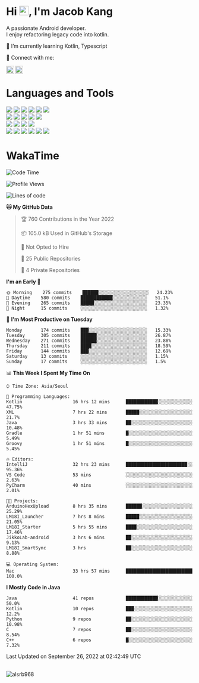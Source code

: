 # Hi <img src="https://media.giphy.com/media/hvRJCLFzcasrR4ia7z/giphy.gif" width="25px">, I'm Jacob Kang
A passionate Android developer.
</br>
I enjoy refactoring legacy code into kotlin.

🌱 I’m currently learning Kotlin, Typescript

🤝 Connect with me:

<a href="https://www.linkedin.com/in/minkyu-kang-b7477b1b2/"><img align="left" src="https://raw.githubusercontent.com/yushi1007/yushi1007/main/images/linkedin.svg" alt="Minkyu Kang | LinkedIn" width="21px"/></a>
<a href="https://www.instagram.com/_jacob_kang/"><img align="left" src="https://raw.githubusercontent.com/yushi1007/yushi1007/main/images/instagram.svg" alt="Jacob Kang | Instagram" width="21px"/></a>

</br>

# Languages and Tools

<div align="left">
<img src="https://img.shields.io/badge/java-007396?logo=java&logoColor=white"/>
<img src="https://img.shields.io/badge/kotlin-7F52FF?logo=kotlin&logoColor=white"/>
<img src="https://img.shields.io/badge/python-3776AB?logo=python&logoColor=white"/>
<img src="https://img.shields.io/badge/bash shell-4EAA25?logo=gnubash&logoColor=white"/>
<img src="https://img.shields.io/badge/c-A8B9CC?logo=c&logoColor=white"/>
<img src="https://img.shields.io/badge/c++-00599C?logo=c%2b%2b&logoColor=white"/>
</div>
<div align="left">
<img src="https://img.shields.io/badge/git-F05032?logo=git&logoColor=white"/>
<img src="https://img.shields.io/badge/github-181717?logo=github&logoColor=white"/>
<img src="https://img.shields.io/badge/mysql-4479A1?logo=mysql&logoColor=white"/>
<img src="https://img.shields.io/badge/sqlite-003B57?logo=sqlite&logoColor=white"/>
<img src="https://img.shields.io/badge/amazon AWS-232F3E?logo=amazonaws&logoColor=white"/>
</div>
<div align="left">
<img src="https://img.shields.io/badge/android-3DDC84?logo=android&logoColor=white"/>
<img src="https://img.shields.io/badge/linux-FCC624?logo=linux&logoColor=white"/>
<img src="https://img.shields.io/badge/flask-000000?logo=flask&logoColor=white"/>
<img src="https://img.shields.io/badge/arduino-00979D?logo=arduino&logoColor=white"/>
</div>
<div align="left">
<img src="https://img.shields.io/badge/slack-4A154B?logo=slack&logoColor=white"/>
<img src="https://img.shields.io/badge/notion-000000?logo=notion&logoColor=white"/>
<img src="https://img.shields.io/badge/jira-0052CC?logo=jira&logoColor=white"/>
<img src="https://img.shields.io/badge/postman-FF6C37?logo=postman&logoColor=white"/>
<img src="https://img.shields.io/badge/intellij-000000?logo=intellijidea&logoColor=white"/>
<img src="https://img.shields.io/badge/pycharm-000000?logo=pycharm&logoColor=white"/>
</div>

# WakaTime

<!--START_SECTION:waka-->
![Code Time](http://img.shields.io/badge/Code%20Time-1%2C259%20hrs%2045%20mins-blue)

![Profile Views](http://img.shields.io/badge/Profile%20Views-0-blue)

![Lines of code](https://img.shields.io/badge/From%20Hello%20World%20I%27ve%20Written--373%20Thousand%20lines%20of%20code-blue)

**🐱 My GitHub Data** 

> 🏆 760 Contributions in the Year 2022
 > 
> 📦 105.0 kB Used in GitHub's Storage 
 > 
> 🚫 Not Opted to Hire
 > 
> 📜 25 Public Repositories 
 > 
> 🔑 4 Private Repositories  
 > 
**I'm an Early 🐤** 

```text
🌞 Morning    275 commits    ██████░░░░░░░░░░░░░░░░░░░   24.23% 
🌆 Daytime    580 commits    ████████████░░░░░░░░░░░░░   51.1% 
🌃 Evening    265 commits    █████░░░░░░░░░░░░░░░░░░░░   23.35% 
🌙 Night      15 commits     ░░░░░░░░░░░░░░░░░░░░░░░░░   1.32%

```
📅 **I'm Most Productive on Tuesday** 

```text
Monday       174 commits    ███░░░░░░░░░░░░░░░░░░░░░░   15.33% 
Tuesday      305 commits    ██████░░░░░░░░░░░░░░░░░░░   26.87% 
Wednesday    271 commits    ██████░░░░░░░░░░░░░░░░░░░   23.88% 
Thursday     211 commits    ████░░░░░░░░░░░░░░░░░░░░░   18.59% 
Friday       144 commits    ███░░░░░░░░░░░░░░░░░░░░░░   12.69% 
Saturday     13 commits     ░░░░░░░░░░░░░░░░░░░░░░░░░   1.15% 
Sunday       17 commits     ░░░░░░░░░░░░░░░░░░░░░░░░░   1.5%

```


📊 **This Week I Spent My Time On** 

```text
⌚︎ Time Zone: Asia/Seoul

💬 Programming Languages: 
Kotlin                   16 hrs 12 mins      ████████████░░░░░░░░░░░░░   47.75% 
XML                      7 hrs 22 mins       █████░░░░░░░░░░░░░░░░░░░░   21.7% 
Java                     3 hrs 33 mins       ██░░░░░░░░░░░░░░░░░░░░░░░   10.48% 
Gradle                   1 hr 51 mins        █░░░░░░░░░░░░░░░░░░░░░░░░   5.49% 
Groovy                   1 hr 51 mins        █░░░░░░░░░░░░░░░░░░░░░░░░   5.45%

🔥 Editors: 
IntelliJ                 32 hrs 23 mins      ███████████████████████░░   95.36% 
VS Code                  53 mins             ░░░░░░░░░░░░░░░░░░░░░░░░░   2.63% 
PyCharm                  40 mins             ░░░░░░░░░░░░░░░░░░░░░░░░░   2.01%

🐱‍💻 Projects: 
ArduinoHexUpload         8 hrs 35 mins       ██████░░░░░░░░░░░░░░░░░░░   25.29% 
LM18I_Launcher           7 hrs 8 mins        █████░░░░░░░░░░░░░░░░░░░░   21.05% 
LM18I_Starter            5 hrs 55 mins       ████░░░░░░░░░░░░░░░░░░░░░   17.46% 
JikkoLab-android         3 hrs 6 mins        ██░░░░░░░░░░░░░░░░░░░░░░░   9.13% 
LM18I_SmartSync          3 hrs               ██░░░░░░░░░░░░░░░░░░░░░░░   8.88%

💻 Operating System: 
Mac                      33 hrs 57 mins      █████████████████████████   100.0%

```

**I Mostly Code in Java** 

```text
Java                     41 repos            ████████████░░░░░░░░░░░░░   50.0% 
Kotlin                   10 repos            ███░░░░░░░░░░░░░░░░░░░░░░   12.2% 
Python                   9 repos             ██░░░░░░░░░░░░░░░░░░░░░░░   10.98% 
C                        7 repos             ██░░░░░░░░░░░░░░░░░░░░░░░   8.54% 
C++                      6 repos             █░░░░░░░░░░░░░░░░░░░░░░░░   7.32%

```



 Last Updated on September 26, 2022 at 02:42:49 UTC
<!--END_SECTION:waka-->

</br>

<div align="left">
<img align="left" src="https://github-readme-stats.vercel.app/api/top-langs?username=alsrb968&show_icons=true&locale=en&layout=compact&theme=dark" alt="alsrb968" />
</div>
